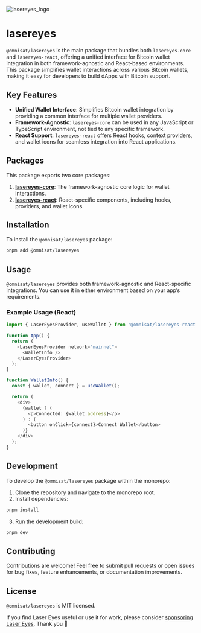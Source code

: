 ![lasereyes_logo](https://github.com/omnisat/lasereyes-mono/blob/main/.github/assets/lasereyes.png?raw=true)

# lasereyes

`@omnisat/lasereyes` is the main package that bundles both `lasereyes-core` and `lasereyes-react`, offering a unified interface for Bitcoin wallet integration in both framework-agnostic and React-based environments. This package simplifies wallet interactions across various Bitcoin wallets, making it easy for developers to build dApps with Bitcoin support.

## Key Features

- **Unified Wallet Interface**: Simplifies Bitcoin wallet integration by providing a common interface for multiple wallet providers.
- **Framework-Agnostic**: `lasereyes-core` can be used in any JavaScript or TypeScript environment, not tied to any specific framework.
- **React Support**: `lasereyes-react` offers React hooks, context providers, and wallet icons for seamless integration into React applications.

## Packages

This package exports two core packages:

1. **[lasereyes-core](https://github.com/omnisat/lasereyes-mono/tree/main/packages/lasereyes-core)**: The framework-agnostic core logic for wallet interactions.
2. **[lasereyes-react](https://github.com/omnisat/lasereyes-mono/tree/main/packages/lasereyes-react)**: React-specific components, including hooks, providers, and wallet icons.

## Installation

To install the `@omnisat/lasereyes` package:

```bash
pnpm add @omnisat/lasereyes
```

## Usage

`@omnisat/lasereyes` provides both framework-agnostic and React-specific integrations. You can use it in either environment based on your app’s requirements.

### Example Usage (React)

```typescript
import { LaserEyesProvider, useWallet } from '@omnisat/lasereyes-react';

function App() {
  return (
    <LaserEyesProvider network="mainnet">
      <WalletInfo />
    </LaserEyesProvider>
  );
}

function WalletInfo() {
  const { wallet, connect } = useWallet();

  return (
    <div>
      {wallet ? (
        <p>Connected: {wallet.address}</p>
      ) : (
        <button onClick={connect}>Connect Wallet</button>
      )}
    </div>
  );
}
```

## Development

To develop the `@omnisat/lasereyes` package within the monorepo:

1. Clone the repository and navigate to the monorepo root.
2. Install dependencies:

```bash
pnpm install
```

3. Run the development build:

```bash
pnpm dev
```

## Contributing

Contributions are welcome! Feel free to submit pull requests or open issues for bug fixes, feature enhancements, or documentation improvements.

## License

`@omnisat/lasereyes` is MIT licensed.

If you find Laser Eyes useful or use it for work, please consider [sponsoring Laser Eyes](https://github.com/sponsors/omnisat). Thank you 🙏

<br/>
